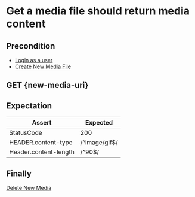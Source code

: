 # Get a media file should return media content

## Precondition

* [Login as a user](../common/login-with-user-1.md)
* [Create New Media File](../common/create-new-media.md)

## GET {new-media-uri}

## Expectation

| Assert | Expected |
| - | - |
| StatusCode | 200 |
| HEADER.content-type | /^image/gif$/ |
| Header.content-length | /^90$/ |

## Finally

[Delete New Media](../common/delete-new-media.md)
